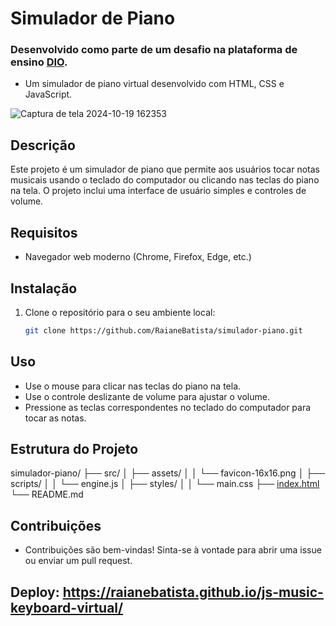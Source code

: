 # Simulador de Piano
### Desenvolvido como parte de um desafio na plataforma de ensino [DIO](https://www.dio.me).
 * Um simulador de piano virtual desenvolvido com HTML, CSS e JavaScript.

![Captura de tela 2024-10-19 162353](https://github.com/user-attachments/assets/cee414a2-0cf8-4ccf-a2db-485aec2cd5fc)
## Descrição

Este projeto é um simulador de piano que permite aos usuários tocar notas musicais usando o teclado do computador ou clicando nas teclas do piano na tela. O projeto inclui uma interface de usuário simples e controles de volume.

## Requisitos

- Navegador web moderno (Chrome, Firefox, Edge, etc.)

## Instalação

1. Clone o repositório para o seu ambiente local:
   ```bash
   git clone https://github.com/RaianeBatista/simulador-piano.git


## Uso
* Use o mouse para clicar nas teclas do piano na tela.
* Use o controle deslizante de volume para ajustar o volume.
* Pressione as teclas correspondentes no teclado do computador para tocar as notas.

## Estrutura do Projeto
simulador-piano/
├── src/
│   ├── assets/
│   │   └── favicon-16x16.png
│   ├── scripts/
│   │   └── engine.js
│   ├── styles/
│   │   └── main.css
├── [index.html](http://_vscodecontentref_/#%7B%22uri%22%3A%7B%22%24mid%22%3A1%2C%22fsPath%22%3A%22c%3A%5C%5CDIO%5C%5Cprojects%5C%5Csimulador-piano%5C%5Cindex.html%22%2C%22_sep%22%3A1%2C%22external%22%3A%22file%3A%2F%2F%2Fc%253A%2FDIO%2Fprojects%2Fsimulador-piano%2Findex.html%22%2C%22path%22%3A%22%2Fc%3A%2FDIO%2Fprojects%2Fsimulador-piano%2Findex.html%22%2C%22scheme%22%3A%22file%22%7D%7D)
└── README.md


## Contribuições
* Contribuições são bem-vindas! Sinta-se à vontade para abrir uma issue ou enviar um pull request.
## Deploy: https://raianebatista.github.io/js-music-keyboard-virtual/
